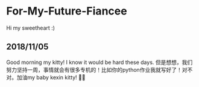 # For-My-Future-Fiancee
Hi my sweetheart :)  

## 2018/11/05
Good morning my kitty! I know it would be hard these days. 但是想想，我们努力坚持一周，事情就会有很多专机的！比如你的python作业我就写好了！对不对。加油my baby kexin kitty!
🐙🐇

  

